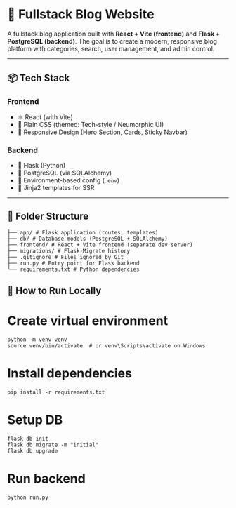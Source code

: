 # 📝 Fullstack Blog Website

A fullstack blog application built with **React + Vite (frontend)** and **Flask + PostgreSQL (backend)**. The goal is to create a modern, responsive blog platform with categories, search, user management, and admin control.

---

## 📦 Tech Stack

### Frontend
- ⚛️ React (with Vite)
- 🎨 Plain CSS (themed: Tech-style / Neumorphic UI)
- 📱 Responsive Design (Hero Section, Cards, Sticky Navbar)

### Backend
- 🐍 Flask (Python)
- 🐘 PostgreSQL (via SQLAlchemy)
- 🔐 Environment-based config (`.env`)
- 🧠 Jinja2 templates for SSR

---

## 📁 Folder Structure
```
├── app/ # Flask application (routes, templates)
├── db/ # Database models (PostgreSQL + SQLAlchemy)
├── frontend/ # React + Vite frontend (separate dev server)
├── migrations/ # Flask-Migrate history
├── .gitignore # Files ignored by Git
├── run.py # Entry point for Flask backend
└── requirements.txt # Python dependencies
```
## 🚀 How to Run Locally
# Create virtual environment
```
python -m venv venv
source venv/bin/activate  # or venv\Scripts\activate on Windows
```

# Install dependencies 
```
pip install -r requirements.txt
```
# Setup DB
```
flask db init
flask db migrate -m "initial"
flask db upgrade
```
# Run backend
```
python run.py
```
